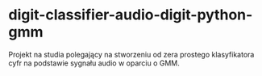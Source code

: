 # digit-classifier-audio-digit-python-gmm
Projekt na studia polegający na stworzeniu od zera prostego klasyfikatora cyfr na podstawie sygnału audio w oparciu o GMM.

